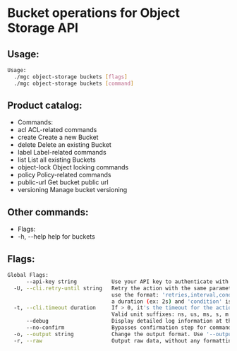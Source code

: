 # Bucket operations for Object Storage API

## Usage:
```bash
Usage:
  ./mgc object-storage buckets [flags]
  ./mgc object-storage buckets [command]
```

## Product catalog:
- Commands:
- acl         ACL-related commands
- create      Create a new Bucket
- delete      Delete an existing Bucket
- label       Label-related commands
- list        List all existing Buckets
- object-lock Object locking commands
- policy      Policy-related commands
- public-url  Get bucket public url
- versioning  Manage bucket versioning

## Other commands:
- Flags:
- -h, --help   help for buckets

## Flags:
```bash
Global Flags:
      --api-key string           Use your API key to authenticate with the API
  -U, --cli.retry-until string   Retry the action with the same parameters until the given condition is met. The flag parameters
                                 use the format: 'retries,interval,condition', where 'retries' is a positive integer, 'interval' is
                                 a duration (ex: 2s) and 'condition' is a 'engine=value' pair such as "jsonpath=expression"
  -t, --cli.timeout duration     If > 0, it's the timeout for the action execution. It's specified as numbers and unit suffix.
                                 Valid unit suffixes: ns, us, ms, s, m and h. Examples: 300ms, 1m30s
      --debug                    Display detailed log information at the debug level
      --no-confirm               Bypasses confirmation step for commands that ask a confirmation from the user
  -o, --output string            Change the output format. Use '--output=help' to know more details.
  -r, --raw                      Output raw data, without any formatting or coloring
```

